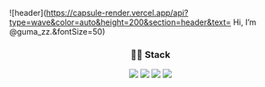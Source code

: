 
![header](https://capsule-render.vercel.app/api?type=wave&color=auto&height=200&section=header&text= Hi, I’m @guma_zz.&fontSize=50)
<div align=center><h3>👨‍🔧 Stack</h3>

<img src="https://img.shields.io/badge/Python-3776AB?style=for-the-badge&logo=Python&logoColor=white">
<img src="https://img.shields.io/badge/JavaScript-F7DF1E?style=for-the-badge&logo=JavaScript&logoColor=white">
<img src="https://img.shields.io/badge/MySQL-4479A1?style=for-the-badge&logo=MySQL&logoColor=white">
<img src="https://img.shields.io/badge/Eclipse IDE-2C2255?style=for-the-badge&logo=Eclipse IDE&logoColor=white">
</div>
